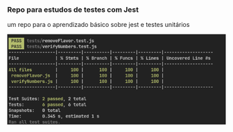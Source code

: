 ### Repo para estudos de testes com Jest

um repo para o aprendizado básico sobre jest e testes unitários

![Alt text](image.png)
